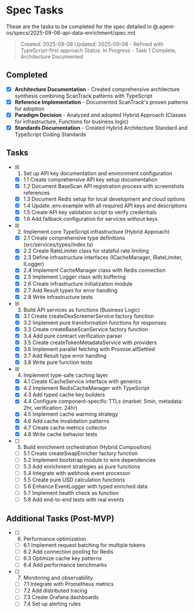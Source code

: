 # Spec Tasks

These are the tasks to be completed for the spec detailed in @.agent-os/specs/2025-09-08-api-data-enrichment/spec.md

> Created: 2025-09-08
> Updated: 2025-09-08 - Refined with TypeScript-first approach
> Status: In Progress - Task 1 Complete, Architecture Documented

## Completed

- [x] **Architecture Documentation** - Created comprehensive architecture synthesis combining ScanTrack patterns with TypeScript
- [x] **Reference Implementation** - Documented ScanTrack's proven patterns for adoption
- [x] **Paradigm Decision** - Analyzed and adopted Hybrid Approach (Classes for infrastructure, Functions for business logic)
- [x] **Standards Documentation** - Created Hybrid Architecture Standard and TypeScript Coding Standards

## Tasks

- [x] 1. Set up API key documentation and environment configuration
  - [x] 1.1 Create comprehensive API key setup documentation
  - [x] 1.2 Document BaseScan API registration process with screenshots references
  - [x] 1.3 Document Redis setup for local development and cloud options
  - [x] 1.4 Update .env.example with all required API keys and descriptions
  - [x] 1.5 Create API key validation script to verify credentials
  - [x] 1.6 Add fallback configuration for services without keys

- [x] 2. Implement core TypeScript infrastructure (Hybrid Approach)
  - [x] 2.1 Create comprehensive type definitions (src/services/types/index.ts)
  - [x] 2.2 Create RateLimiter class for stateful rate limiting
  - [x] 2.3 Define infrastructure interfaces (ICacheManager, IRateLimiter, ILogger)
  - [x] 2.4 Implement CacheManager class with Redis connection
  - [x] 2.5 Implement Logger class with buffering
  - [x] 2.6 Create infrastructure initialization module
  - [x] 2.7 Add Result types for error handling
  - [x] 2.8 Write infrastructure tests

- [x] 3. Build API services as functions (Business Logic)
  - [x] 3.1 Create createDexScreenerService factory function
  - [x] 3.2 Implement pure transformation functions for responses
  - [x] 3.3 Create createBaseScanService factory function
  - [x] 3.4 Add pure contract verification parser
  - [x] 3.5 Create createTokenMetadataService with providers
  - [x] 3.6 Implement parallel fetching with Promise.allSettled
  - [x] 3.7 Add Result type error handling
  - [x] 3.8 Write pure function tests

- [x] 4. Implement type-safe caching layer
  - [x] 4.1 Create ICacheService interface with generics
  - [x] 4.2 Implement RedisCacheManager with TypeScript
  - [x] 4.3 Add typed cache key builders
  - [x] 4.4 Configure component-specific TTLs (market: 5min, metadata: 2hr, verification: 24hr)
  - [x] 4.5 Implement cache warming strategy
  - [x] 4.6 Add cache invalidation patterns
  - [x] 4.7 Create cache metrics collector
  - [x] 4.8 Write cache behavior tests

- [ ] 5. Build enrichment orchestration (Hybrid Composition)
  - [ ] 5.1 Create createSwapEnricher factory function
  - [ ] 5.2 Implement bootstrap module to wire dependencies
  - [ ] 5.3 Add enrichment strategies as pure functions
  - [ ] 5.4 Integrate with webhook event processor
  - [ ] 5.5 Create pure USD calculation functions
  - [ ] 5.6 Enhance EventLogger with typed enriched data
  - [ ] 5.7 Implement health check as function
  - [ ] 5.8 Add end-to-end tests with real events

## Additional Tasks (Post-MVP)

- [ ] 6. Performance optimization
  - [ ] 6.1 Implement request batching for multiple tokens
  - [ ] 6.2 Add connection pooling for Redis
  - [ ] 6.3 Optimize cache key patterns
  - [ ] 6.4 Add performance benchmarks

- [ ] 7. Monitoring and observability
  - [ ] 7.1 Integrate with Prometheus metrics
  - [ ] 7.2 Add distributed tracing
  - [ ] 7.3 Create Grafana dashboards
  - [ ] 7.4 Set up alerting rules